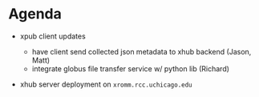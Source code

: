 # Agenda

* xpub client updates
  * have client send collected json metadata to xhub backend (Jason, Matt)
  * integrate globus file transfer service w/ python lib (Richard)

* xhub server deployment on `xromm.rcc.uchicago.edu`


